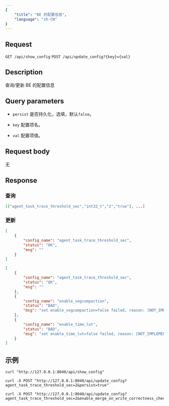 ```yaml
---
{
    "title": "BE 的配置信息",
    "language": "zh-CN"
}
---
```


<!-- 
Licensed to the Apache Software Foundation (ASF) under one
or more contributor license agreements.  See the NOTICE file
distributed with this work for additional information
regarding copyright ownership.  The ASF licenses this file
to you under the Apache License, Version 2.0 (the
"License"); you may not use this file except in compliance
with the License.  You may obtain a copy of the License at

  http://www.apache.org/licenses/LICENSE-2.0

Unless required by applicable law or agreed to in writing,
software distributed under the License is distributed on an
"AS IS" BASIS, WITHOUT WARRANTIES OR CONDITIONS OF ANY
KIND, either express or implied.  See the License for the
specific language governing permissions and limitations
under the License.
-->



## Request

`GET /api/show_config`
`POST /api/update_config?{key}={val}`

## Description

查询/更新 BE 的配置信息

## Query parameters

* `persist`
    是否持久化，选填，默认`false`。

* `key`
    配置项名。

* `val`
    配置项值。        

## Request body

无

## Response

### 查询

```json
[["agent_task_trace_threshold_sec","int32_t","2","true"], ...]
```

### 更新
```json
[
    {
        "config_name": "agent_task_trace_threshold_sec",
        "status": "OK",
        "msg": ""
    }
]
```

```json
[
    {
        "config_name": "agent_task_trace_threshold_sec",
        "status": "OK",
        "msg": ""
    },
    {
        "config_name": "enable_segcompaction",
        "status": "BAD",
        "msg": "set enable_segcompaction=false failed, reason: [NOT_IMPLEMENTED_ERROR]'enable_segcompaction' is not support to modify."
    },
    {
        "config_name": "enable_time_lut",
        "status": "BAD",
        "msg": "set enable_time_lut=false failed, reason: [NOT_IMPLEMENTED_ERROR]'enable_time_lut' is not support to modify."
    }
]
```
## 示例


```shell
curl "http://127.0.0.1:8040/api/show_config"
```

```shell
curl -X POST "http://127.0.0.1:8040/api/update_config?agent_task_trace_threshold_sec=2&persist=true"

```

```shell
curl -X POST "http://127.0.0.1:8040/api/update_config?agent_task_trace_threshold_sec=2&enable_merge_on_write_correctness_check=true&persist=true"
```